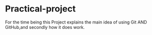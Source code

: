# Practical-project
For the time being this Project explains the main idea of using Git AND GitHub,and secondly how it does work.
